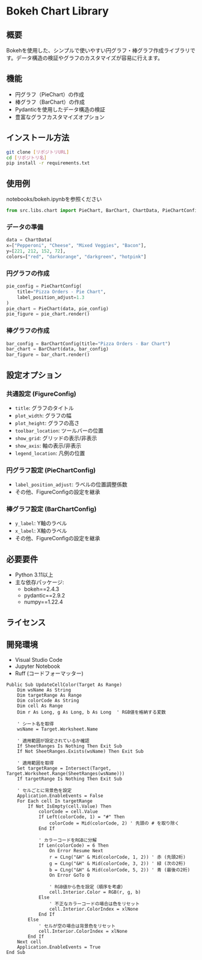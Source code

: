 # Bokeh Chart Library

## 概要
Bokehを使用した、シンプルで使いやすい円グラフ・棒グラフ作成ライブラリです。データ構造の検証やグラフのカスタマイズが容易に行えます。

## 機能
- 円グラフ（PieChart）の作成
- 棒グラフ（BarChart）の作成
- Pydanticを使用したデータ構造の検証
- 豊富なグラフカスタマイズオプション

## インストール方法

```bash
git clone [リポジトリURL]
cd [リポジトリ名]
pip install -r requirements.txt
```

## 使用例
notebooks/bokeh.ipynbを参照ください
```python
from src.libs.chart import PieChart, BarChart, ChartData, PieChartConfig, BarChartConfig
```

### データの準備
```python
data = ChartData(
x=["Pepperoni", "Cheese", "Mixed Veggies", "Bacon"],
y=[221, 212, 152, 72],
colors=["red", "darkorange", "darkgreen", "hotpink"]
```

### 円グラフの作成
```python
pie_config = PieChartConfig(
    title="Pizza Orders - Pie Chart", 
    label_position_adjust=1.3
)
pie_chart = PieChart(data, pie_config)
pie_figure = pie_chart.render()
```

### 棒グラフの作成
```python
bar_config = BarChartConfig(title="Pizza Orders - Bar Chart")
bar_chart = BarChart(data, bar_config)
bar_figure = bar_chart.render()
```

## 設定オプション

### 共通設定 (FigureConfig)
- `title`: グラフのタイトル
- `plot_width`: グラフの幅
- `plot_height`: グラフの高さ
- `toolbar_location`: ツールバーの位置
- `show_grid`: グリッドの表示/非表示
- `show_axis`: 軸の表示/非表示
- `legend_location`: 凡例の位置

### 円グラフ設定 (PieChartConfig)
- `label_position_adjust`: ラベルの位置調整係数
- その他、FigureConfigの設定を継承

### 棒グラフ設定 (BarChartConfig)
- `y_label`: Y軸のラベル
- `x_label`: X軸のラベル
- その他、FigureConfigの設定を継承

## 必要要件
- Python 3.11以上
- 主な依存パッケージ:
  - bokeh==2.4.3
  - pydantic==2.9.2
  - numpy==1.22.4

## ライセンス

## 開発環境
- Visual Studio Code
- Jupyter Notebook
- Ruff (コードフォーマッター)

```
Public Sub UpdateCellColor(Target As Range)
    Dim wsName As String
    Dim targetRange As Range
    Dim colorCode As String
    Dim cell As Range
    Dim r As Long, g As Long, b As Long  ' RGB値を格納する変数

    ' シート名を取得
    wsName = Target.Worksheet.Name

    ' 適用範囲が設定されているか確認
    If SheetRanges Is Nothing Then Exit Sub
    If Not SheetRanges.Exists(wsName) Then Exit Sub

    ' 適用範囲を取得
    Set targetRange = Intersect(Target, Target.Worksheet.Range(SheetRanges(wsName)))
    If targetRange Is Nothing Then Exit Sub

    ' セルごとに背景色を設定
    Application.EnableEvents = False
    For Each cell In targetRange
        If Not IsEmpty(cell.Value) Then
            colorCode = cell.Value
            If Left(colorCode, 1) = "#" Then
                colorCode = Mid(colorCode, 2) ' 先頭の # を取り除く
            End If

            ' カラーコードをRGBに分解
            If Len(colorCode) = 6 Then
                On Error Resume Next
                r = CLng("&H" & Mid(colorCode, 1, 2)) ' 赤 (先頭2桁)
                g = CLng("&H" & Mid(colorCode, 3, 2)) ' 緑 (次の2桁)
                b = CLng("&H" & Mid(colorCode, 5, 2)) ' 青 (最後の2桁)
                On Error GoTo 0

                ' RGB値から色を設定（順序を考慮）
                cell.Interior.Color = RGB(r, g, b)
            Else
                ' 不正なカラーコードの場合は色をリセット
                cell.Interior.ColorIndex = xlNone
            End If
        Else
            ' セルが空の場合は背景色をリセット
            cell.Interior.ColorIndex = xlNone
        End If
    Next cell
    Application.EnableEvents = True
End Sub
```
